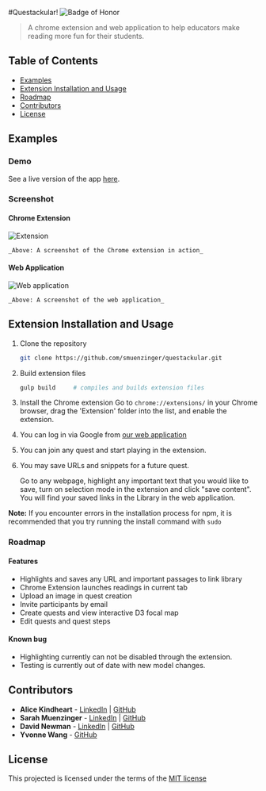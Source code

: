 #Questackular!
![Badge of Honor](https://img.shields.io/badge/Built%20at-Fullstack-green.svg?style=flat-square)
> A chrome extension and web application to help educators make reading more fun for their students.

## Table of Contents

- [Examples](#examples)
- [Extension Installation and Usage](#extension-installation-and-usage)
- [Roadmap](#roadmap)
- [Contributors](#contributors)
- [License](#license)

## Examples
### Demo

See a live version of the app [here](https://questackular.herokuapp.com).

### Screenshot

#### Chrome Extension
![Extension](http://i.imgur.com/nIqtPOL.png)

	_Above: A screenshot of the Chrome extension in action_

#### Web Application
![Web application](http://i.imgur.com/rGtbTRm.png)

	_Above: A screenshot of the web application_

## Extension Installation and Usage

1. Clone the repository

	```bash
	git clone https://github.com/smuenzinger/questackular.git
	```
2.	Build extension files

	```bash
	gulp build	   # compiles and builds extension files
	```
3.	Install the Chrome extension
	Go to `chrome://extensions/` in your Chrome browser, drag the 'Extension' folder into the list, and enable the extension.

4.	You can log in via Google from [our web application](https://questackular.herokuapp.com)

5.	You can join any quest and start playing in the extension.

6.	You may save URLs and snippets for a future quest. 

	Go to any webpage, highlight any important text that you would like to save, turn on selection mode in the extension and click "save content". You will find your saved links in the Library in the web application.


__Note:__ If you encounter errors in the installation process for npm, it is recommended that you try running the install command with `sudo`


### Roadmap

#### Features

-	Highlights and saves any URL and important passages to link library
-	Chrome Extension launches readings in current tab 
-	Upload an image in quest creation
-	Invite participants by email
-	Create quests and view interactive D3 focal map
-	Edit quests and quest steps

#### Known bug

- Highlighting currently can not be disabled through the extension.
- Testing is currently out of date with new model changes.

## Contributors
* __Alice Kindheart__ - [LinkedIn](https://www.linkedin.com/in/alicekindheart) | [GitHub](https://github.com/AliceKindheart)
* __Sarah Muenzinger__ - [LinkedIn](https://www.linkedin.com/in/sarahmuenzinger) | [GitHub](https://github.com/smuenzinger)
* __David Newman__ - [LinkedIn](https://www.linkedin.com/in/newms34) | [GitHub](https://github.com/Newms34)
* __Yvonne Wang__ - [GitHub](https://github.com/sautille)

## License

This projected is licensed under the terms of the [MIT license](/LICENSE)

